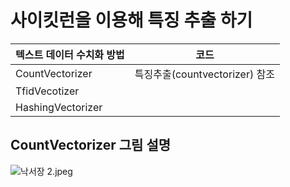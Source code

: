 # 사이킷런을 이용해 특징 추출 하기

| 텍스트 데이터 수치화 방법    | 코드                       |
|-------------------|--------------------------|
| CountVectorizer   | 특징추출(countvectorizer) 참조 |
| TfidVecotizer     |                          |
| HashingVectorizer |                          |


## CountVectorizer 그림 설명
![낙서장 2.jpeg](..%2F..%2F..%2F..%2F..%2F..%2F..%2FDownloads%2F%EB%82%99%EC%84%9C%EC%9E%A5%202.jpeg)